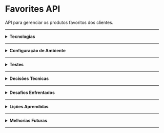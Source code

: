 # Favorites API

API para gerenciar os produtos favoritos dos clientes.

---

<details>
<summary><b>Tecnologias</b></summary>

- **Linguagem/Framework:** Node.js, NestJS
- **Banco de Dados:** PostgreSQL
- **ORM:** TypeORM
- **Container:** Docker / Docker Compose
- **Testes:** Jest e Supertest
- **Documentação:** Swagger (OpenAPI)
</details>

---

<details>
<summary><b>Configuração de Ambiente</b></summary>

1. Clone o repositório:
```bash
git clone https://github.com/fernangb/favorites-api
cd favorites-api
```
2. Instale as dependências:
```bash
npm install
```
3. Crie um arquivo .env
```bash
cp .env.example .env
```
4. Adicione os valores nas variáveis de ambiente

5. Rode o Docker:
```bash
docker-compose up -d
```

6. Rode a API:
```bash
npm run start:dev
```

7. Accesse a documentação do Swagger: http://localhost:3000/api

</details>

---

<details>
<summary><b>Testes</b></summary>

1. Testes unitários:
```bash
npm run test
```

2. Testes unitários (com cobertura, gerado em coverage/):
```bash
npm run test:cov
```

</details>

---

<details>
<summary><b>Decisões Técnicas</b></summary>

1. **Domain Driven Design (DDD)**
- Foco no domínio e nas regras de negócio

Eu comecei mapeando os contextos do sistema e como eles se relacionam entre si.
- **Identity:** cadastro e login de clientes
- **Customer:** clientes
- **Products:** produtos
- **Favorites:** lista de produtos dos clientes
- **Shared:** módulos compartilhados entre contextos (database, auth, etc)

2. **Clean Architecture**
- Separa responsabilidades por camadas
- Facilita flexibilidade e testabilidade
- Infraestrutura isolada, facilitando manutenção e troca de providers, sem impactar o sistema

Eu ajustei algumas características, de forma a simplificar a solução
- Simplifiquei o uso de interfaces, focando mais em facilitar a testabilidade e sem engessar a implementação
- Não utilizei use cases. Prefiri manter dentro da camada de services, para facilitar a reutilização do código

Com isso, temos as seguintes camadas:
- **Domain**: entidades e regras puras. O coração do sistema
- **Application**: regras de negócio
- **Infrastructure**: camadas externas, controllers, banco de dados, etc

3. **Monolito modular**
Eu utilizei da estrutura de um monolito modular, pois ele traz o melhor dos dois mundos:
- Simplifica o sistema dentro de um monolito
- Facilidade em escalar para novos microsserviços, sem impactar o resto do sistema
- Facilidade de manutenção

Cada contexto delimitado pelo DDD está em um módulo separado, podendo se comunicar entre si.

4. **Repository**
- Abstrai acesso ao banco de dados

Eu utilizei o TypeORM para me conectar com o banco. Adicionei uma interface que permitisse ao service não saber dos detalhes da implementação, mas apenas do contrato.

No mundo real é bem mais difícil de trocar de banco de dados, o que adicionaria um over-engineering para essa solução (adiciona uma camada de mapper para converter um model de banco de dados para uma entidade de domínio, e vice-versa). Apesar disso, existe a possibilidade de trocar de ORM (TypeORM, Prisma, Knex, etc). Eu segui com essa solução pensando por esse motivo.

5. **Autorização e Autenticação**
- Autenticação: clientes precisam estar logados no sistema
- Autorização: clientes só podem acessar seus próprios dados

Para isso, eu criei guards customizados, utilizando token JWT para validar autenticação e autorização, de forma a serem implantados dentro dos controllers.

Documentação: [Guards do NestJS](https://docs.nestjs.com/websockets/guards)

Com isso, temos dois tipos de endpoints:
- Públicos: sem a necessidade de token
- Protegidos: disponíveis apenas se estiverem autenticados e autorizados

Eu separei a parte da senha de clientes, de forma que cada contexto possa escalar separadamente.

6. **Produtos**
Existe uma API para produtos, mas ela não estava disponível. Dessa forma, eu implementei manualmente essa parte, mockando a resposta quando o sistema executa. Isso simplificou a solução, sem a necessidade de configurar banco de dados.

Apesar disso, o serviço se conecta com a API externa, sendo controlado por variáveis de ambiente (no .env)
```bash
IS_MOCKED=true
```
7. **Testes**
- Testes unitários: mockando dependências externas
- Testes de integração: criando instância em memória de banco de dados, simulando um comportamento próximo ao real

O sistema possui cobertura de 100%.

8. **Transaction**
De forma a garantir atomicidade e consistência, eu englobei alguns serviços com transactions. Caso ocorra alguma erro, toda a operação é revertida automaticamente.

9. **Log**
De forma a facilitar a análise e troubleshooting, eu adicionei logs personalizados e padronizados, com um traceId próprio. Ele é gerado como um UUID único, que centraliza todos os logs relacionados.

Documentação: [Logs personalizados no NestJS](https://docs.nestjs.com/techniques/logger#injecting-a-custom-logger)

10. **Paginação**
Como a lista de produtos e de favoritos pode crescer indefinidamente, eu adicionei uma paginação simples (com page e limit). Essa solução é mais simples que implementar por cursor ou por cache. Com isso, eu diminuo a quantidade de dados que chegam na resposta.

Além disso, todos os endpoints que possuem paginação trazem esses dados de forma envelopada, dentro de um metadata.

11. **Error Handling**
Eu customizei o tratamento de erros com uma classe customizada, para ir além de console logs. Dessa forma, todas as mensagens de erro são padronizadas.

12. **Versionamento**
Todos os endpoints estão versionados, de forma que mudanças futuras não quebrem stakeholders.

13. **Pull Request**
Eu gerei branches a partir da main e ao final de cada tarefa eu fiz uma pull request com uma documentação sobre. Cada uma possui detalhes como:
- Critérios de aceite
- Cenários de teste
- Documentação

É possível acompanhar dentro do repositório.

</details>

---

<details>
<summary><b>Desafios Enfrentados</b></summary>
- Eu comecei implementando testes e2e para os controllers, mas eles falharam ao adicionar os guards de autenticação e autorização, pois os hashes e tokens gerados não combinavam
- A autenticação estava se relacionando com o customer e não com identity, fazendo os endpoints retornarem sempre 403
- Incialmente a parte de favorites estava no mesmo contexto que customers, mas eu decidi separar pois eles tinham razões diferentes para crescerem, sendo necessário separá-los via refatoração

</details>

---

<details>
<summary><b>Lições Aprendidas</b></summary>

- Criar logs padronizados
- Monolito modular facilitou o crescimento do código

</details>

---

<details>
<summary><b>Melhorias Futuras</b></summary>

- Esteira de CI/CD
- Adicionar cache nos endpoints de consulta mais utilizados
- Interceptor para o traceId, para receber dados de sistemas de observabilidade (Datadog, Kibana, etc)
- Adição de API Gateway e Load Balancer para escalabilidade

</details>

---
